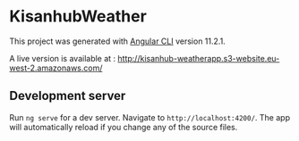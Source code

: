 # KisanhubWeather

This project was generated with [Angular CLI](https://github.com/angular/angular-cli) version 11.2.1.

A live version is available at : http://kisanhub-weatherapp.s3-website.eu-west-2.amazonaws.com/

## Development server

Run `ng serve` for a dev server. Navigate to `http://localhost:4200/`. The app will automatically reload if you change any of the source files.

